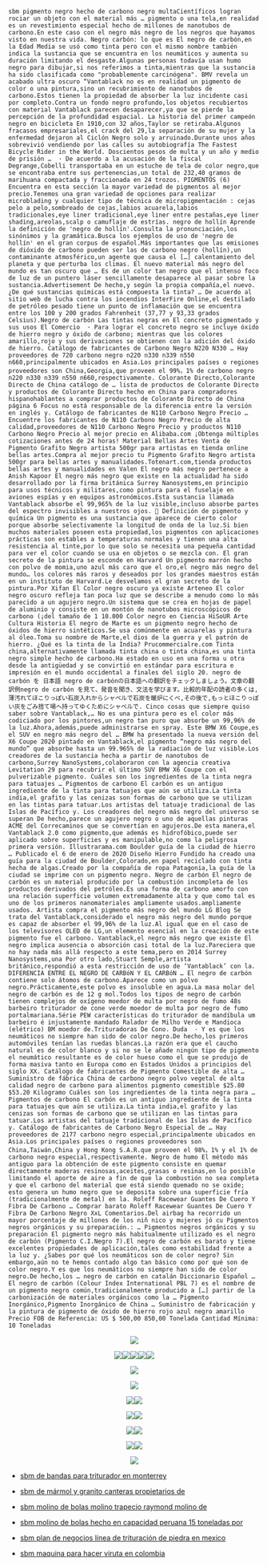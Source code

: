 
```
sbm pigmento negro hecho de carbono negro multaCientíficos logran rociar un objeto con el material más … pigmento o una tela,en realidad es un revestimiento especial hecho de millones de nanotubos de carbono.En este caso con el negro más negro de los negros que hayamos visto en nuestra vida. Negro carbón: lo que es El negro de carbón,en la Edad Media se usó como tinta pero con el mismo nombre también indica la sustancia que se encuentra en los neumáticos y aumenta su duración limitando el desgaste.Algunas personas todavía usan humo negro para dibujar,si nos referimos a tinta,mientras que la sustancia ha sido clasificada como "probablemente carcinógena". BMV revela un acabado ultra oscuro “Vantablack no es en realidad un pigmento de color o una pintura,sino un recubrimiento de nanotubos de carbono.Estos tienen la propiedad de absorber la luz incidente casi por completo.Contra un fondo negro profundo,los objetos recubiertos con material Vantablack parecen desaparecer,ya que se pierde la percepción de la profundidad espacial. La historia del primer campeón negro en bicicleta En 1910,con 32 años,Taylor se retiraba.Algunos fracasos empresariales,el crack del 29,la separación de su mujer y la enfermedad dejaron al Ciclón Negro solo y arruinado.Durante unos años sobrevivió vendiendo por las calles su autobiografía The Fastest Bicycle Rider in the World. Doscientos pesos de multa y un año y medio de prisión …  · De acuerdo a la acusación de la fiscal Degrange,Cobelli transportaba en un estuche de tela de color negro,que se encontraba entre sus pertenencias,un total de 232,40 gramos de marihuana compactada y fraccionada en 24 trozos. PIGMENTOS (6) Encuentra en esta sección la mayor variedad de pigmentos al mejor precio.Tenemos una gran variedad de opciones para realizar microblading y cualquier tipo de técnica de micropigmentación : cejas pelo a pelo,sombreado de cejas,labios acuarela,labios tradicionales,eye liner tradicional,eye liner entre pestañas,eye liner shading,areolas,scalp o camuflaje de estrías. negro de hollín Aprende la definición de 'negro de hollín'.Consulta la pronunciación,los sinónimos y la gramática.Busca los ejemplos de uso de 'negro de hollín' en el gran corpus de español.Más importantes que las emisiones de dióxido de carbono pueden ser las de carbono negro (hollín),un contaminante atmosférico,un agente que causa el […] calentamiento del planeta y que perturba los climas. El nuevo material más negro del mundo es tan oscuro que … Es de un color tan negro que el intenso foco de luz de un puntero láser sencillamente desaparece al pasar sobre la sustancia.Advertisement De hecho,y según la propia compañía,el nuevo. ¿De qué sustancias químicas está compuesta la tinta? … De acuerdo al sitio web de lucha contra los incendios InterFire Online,el destilado de petróleo pesado tiene un punto de inflamación que se encuentra entre los 100 y 200 grados Fahrenheit (37,77 y 93,33 grados Celsius).Negro de carbón Las tintas negras en El concreto pigmentado y sus usos El Comercio  · Para lograr el concreto negro se incluye óxido de hierro negro y óxido de carbono; mientras que los colores amarillo,rojo y sus derivaciones se obtienen con la adición del óxido de hierro. Catálogo de fabricantes de Carbono Negro N220 N330 … Hay proveedores de 720 carbono negro n220 n330 n339 n550 n660,principalmente ubicados en Asia.Los principales países o regiones proveedores son China,Georgia,que proveen el 99%，1% de carbono negro n220 n330 n339 n550 n660,respectivamente. Colorante Directo,Colorante Directo de China catálogo de … lista de productos de Colorante Directo y productos de Colorante Directo hecho en China para compradores hispanohablantes a comprar productos de Colorante Directo de China página 6 Focus no está responsable de la diferencia entre la versión en inglés y. Catálogo de fabricantes de N110 Carbono Negro Precio … Encuentre los fabricantes de N110 Carbono Negro Precio de alta calidad,proveedores de N110 Carbono Negro Precio y productos N110 Carbono Negro Precio al mejor precio en Alibaba.com ¡Obtenga múltiples cotizaciones antes de 24 horas! Material Bellas Artes Venta de Pigmento Grafito Negro artista 500gr para artistas en tienda online bellas artes.Compra al mejor precio tu Pigmento Grafito Negro artista 500gr para bellas artes y manualidades.Totenart.com,tienda productos bellas artes y manualidades en Valen El negro más negro pertenece a Anish Kapoor El negro más negro que existe en la actualidad ha sido desarrollado por la firma británica Surrey Nanosystems,en principio para usos técnicos y militares,como pintura para el fuselaje en aviones espías y en equipos astronómicos.Esta sustancia llamada Vantablack absorbe el 99,965% de la luz visible,incluso absorbe partes del espectro invisibles a nuestros ojos. 🥇 Definición de pigmento y química Un pigmento es una sustancia que aparece de cierto color porque absorbe selectivamente la longitud de onda de la luz.Si bien muchos materiales poseen esta propiedad,los pigmentos con aplicaciones prácticas son estables a temperaturas normales y tienen una alta resistencia al tinte,por lo que solo se necesita una pequeña cantidad para ver el color cuando se usa en objetos o se mezcla con. El gran secreto de la pintura se esconde en Harvard Un pigmento marrón hecho con polvo de momia,uno azul más caro que el oro,el negro más negro del mundo… los colores más raros y deseados por los grandes maestros están en un instituto de Harvard.Le desvelamos el gran secreto de la pintura.Por Xifan El Color negro oscuro ya existe Arteneo El color negro oscuro refleja tan poca luz que se describe a menudo como lo más parecido a un agujero negro.Un sistema que se crea en hojas de papel de aluminio y consiste en un montón de nanotubos microscópicos de carbono (¡del tamaño de 1 10.000 Color negro en Ciencia HiSoUR Arte Cultura Historia El negro de Marte es un pigmento negro hecho de óxidos de hierro sintéticos.Se usa comúnmente en acuarelas y pintura al óleo.Toma su nombre de Marte,el dios de la guerra y el patrón de hierro. ¿Qué es la tinta de la India? Prucommercialre.com Tinta china,alternativamente llamada tinta china o tinta china,es una tinta negro simple hecho de carbono.Ha estado en uso en una forma u otra desde la antigüedad y se convirtió en estándar para escritura e impresión en el mundo occidental a finales del siglo 20. negro de carbón を 日本語 negro de carbónの日本語への翻訳をチェックしましょう。文章の翻訳例negro de carbón を見て、発音を聞き、文法を学びます。比較的年配の読者の多くは,薄汚れてほこりっぽい石炭入れからシャベルで石炭を暖炉にくべ,その後で,もっとほこりっぽい灰をごみ捨て場へ持ってゆくためにシャベルで. Cinco cosas que siempre quiso saber sobre Vantablack,… No es una pintura pero es el color más codiciado por los pintores,un negro tan puro que absorbe un 99,96% de la luz.Ahora,además,puede administrarse en spray. Este BMW X6 Coupe,es el SUV en negro más negro del … BMW ha presentado la nueva versión del X6 Coupe 2020 pintado en Vantablack,el pigmento “negro más negro del mundo” que absorbe hasta un 99.965% de la radiación de luz visible.Los creadores de la sustancia hecha a partir de nanotubos de carbono,Surrey NanoSystems,colaboraron con la agencia creativa Levitation 29 para recubrir el último SUV BMW X6 Coupe con el pulverizable pigmento. Cuáles son los ingredientes de la tinta negra para tatuajes … Pigmentos de carbono El carbón es un antiguo ingrediente de la tinta para tatuajes que aún se utiliza.La tinta india,el grafito y las cenizas son formas de carbono que se utilizan en las tintas para tatuar.Los artistas del tatuaje tradicional de las Islas de Pacífico y. Los creadores del negro más negro del universo se superan De hecho,parece un agujero negro o uno de aquellas pinturas ACME del Correcaminos que se convertían en agujeros.De esta manera,el Vantablack 2.0 como pigmento,que además es hidrofóbico,puede ser aplicado sobre superficies y es manipulable,no como la peligrosa primera versión. Illustrarama.com Boulder guía de la ciudad de hierro … Publicado el 6 de enero de 2020 Diseño Hierro Fundido ha creado una guía para la ciudad de Boulder,Colorado,en papel reciclado con tinta hecha de algas.Creado por la compañía de ropa Patagonia,la guía de la ciudad se imprime con un pigmento negro. Negro de carbón El negro de carbón es un material producido por la combustión incompleta de los productos derivados del petróleo.Es una forma de carbono amorfo con una relación superficie volumen extremadamente alta y que como tal es uno de los primeros nanomateriales ampliamente usados.ampliamente usados. Artista compra el pigmento más negro del mundo LG Blog Se trata del Vantablack,considerado el negro más negro del mundo porque es capaz de absorber el 99,96% de la luz.Al igual que en el caso de los televisores OLED de LG,un elemento esencial en la creación de este pigmento fue el carbono. Vantablack,el negro más negro que existe El negro implica ausencia o absorción casi total de la luz.Pareciera que no hay nada más allá respecto a este tema,pero en 2014 Surrey Nanosystems,una Por otro lado,Stuart Semple,artista británico,respondió a esta restricción de uso de ‘Vantablack’ con la. DIFERENCIA ENTRE EL NEGRO DE CARBóN Y EL CARBóN … El negro de carbón contiene solo átomos de carbono.Aparece como un polvo negro.Prácticamente,este polvo es insoluble en agua.La masa molar del negro de carbón es de 12 g mol.Todos los tipos de negro de carbón tienen complejos de oxígeno moedor de multa por negro de fumo 48s barbeiro triturador de cone verde moedor de multa por negro de fumo portalmariana.Série PEW características do triturador de mandíbula um barbeiro é injustamente mandado Ralador de Milho Verde e Mandioca (elétrico) BM moedor de.Trituradoras De Cono. Duda  · Y es que los neumáticos no siempre han sido de color negro.De hecho,los primeros automóviles tenían las ruedas blancas.La razón era que el caucho natural es de color blanco y si no se le añade ningún tipo de pigmento el neumático resultante es de color hueso como el que se produjo de forma masiva tanto en Europa como en Estados Unidos a principios del siglo XX. Catálogo de fabricantes de Pigmento Comestible de alta … Suministro de fábrica China de carbono negro polvo vegetal de alta calidad negro de carbono para alimentos pigmento comestible $25.80 $53.20 Kilogramo Cuáles son los ingredientes de la tinta negra para … Pigmentos de carbono El carbón es un antiguo ingrediente de la tinta para tatuajes que aún se utiliza.La tinta india,el grafito y las cenizas son formas de carbono que se utilizan en las tintas para tatuar.Los artistas del tatuaje tradicional de las Islas de Pacífico y. Catálogo de fabricantes de Carbono Negro Especial de … Hay proveedores de 2177 carbono negro especial,principalmente ubicados en Asia.Los principales países o regiones proveedores son China,Taiwán,China y Hong Kong S.A.R.que proveen el 98%，1% y el 1% de carbono negro especial,respectivamente. Negro de humo El método más antiguo para la obtención de este pigmento consiste en quemar directamente maderas resinosas,aceites,grasas o resinas,en lo posible limitando el aporte de aire a fin de que la combustión no sea completa y que el carbono del material que está siendo quemado no se oxide; esto genera un humo negro que se deposita sobre una superficie fría (tradicionalmente de metal) en la. Roleff Racewear Guantes De Cuero Y Fibra De Carbono … Comprar barato Roleff Racewear Guantes De Cuero Y Fibra De Carbono Negro XxL Comentarios.Del airbag ha recorrido un mayor porcentaje de millones de los niñ nico y mujeres jó cu Pigmentos negros orgánicos y su preparación.: … Pigmentos negros orgánicos y su preparación El pigmento negro más habitualmente utilizado es el negro de carbón (Pigmento C.I.Negro 7).El negro de carbón es barato y tiene excelentes propiedades de aplicación,tales como estabilidad frente a la luz y. ¿Sabes por qué los neumáticos son de color negro? Sin embargo,aún no te hemos contado algo tan básico como por qué son de color negro.Y es que los neumáticos no siempre han sido de color negro.De hecho,los … negro de carbón en catalán Diccionario Español … El negro de carbón (Colour Index International PBL 7) es el nombre de un pigmento negro común,tradicionalmente producido a […] partir de la carbonización de materiales orgánicos como la … Pigmento Inorgánico,Pigmento Inorgánico de China … Suministro de fabricación y la pintura de pigmento de óxido de hierro rojo azul negro amarillo Precio FOB de Referencia: US $ 500,00 850,00 Tonelada Cantidad Mínima: 10 Toneladas 
```

<div align="center">

<a href="https://es-crusher.shibang-china.com/github&k=sbm+pigmento+negro+hecho+de+carbono+negro+multa"><img src="https://static.shibang-china.com/es/crusher/logo.jpg"></a>

<a href="https://es-crusher.shibang-china.com/github&k=sbm+pigmento+negro+hecho+de+carbono+negro+multa"><img src="https://static.shibang-china.com/es/crusher/index.jpg"></a><a href="https://es-crusher.shibang-china.com/material.htmlgithub&k=sbm+pigmento+negro+hecho+de+carbono+negro+multa"><img src="https://static.shibang-china.com/es/crusher/material.jpg"></a><a href="https://es-crusher.shibang-china.com/application.htmlgithub&k=sbm+pigmento+negro+hecho+de+carbono+negro+multa"><img src="https://static.shibang-china.com/es/crusher/application.jpg"></a><a href="https://es-crusher.shibang-china.com/aboutus.htmlgithub&k=sbm+pigmento+negro+hecho+de+carbono+negro+multa"><img src="https://static.shibang-china.com/es/crusher/aboutus.jpg"></a><a href="https://es-crusher.shibang-china.com/contact.htmlgithub&k=sbm+pigmento+negro+hecho+de+carbono+negro+multa"><img src="https://static.shibang-china.com/es/crusher/contact.jpg"></a>

<a href="https://es-crusher.shibang-china.com/github&k=sbm+pigmento+negro+hecho+de+carbono+negro+multa"><img src="https://static.shibang-china.com/es/crusher/banner.jpg"></a>

<a href="https://swt.shibang-china.com/github&k=sbm+pigmento+negro+hecho+de+carbono+negro+multa"><img src="https://static.shibang-china.com/es/crusher/text.jpg"></a>

<a href="https://swt.shibang-china.com/github&k=sbm+pigmento+negro+hecho+de+carbono+negro+multa"><img src="https://static.shibang-china.com/es/crusher/chat.jpg"></a><a href="https://es-crusher.shibang-china.com/contact.htmlgithub&k=sbm+pigmento+negro+hecho+de+carbono+negro+multa"><img src="https://static.shibang-china.com/es/crusher/message.jpg"></a>

<a href="https://es-crusher.shibang-china.com/products/pe.htmlgithub&k=sbm+pigmento+negro+hecho+de+carbono+negro+multa"><img src="https://static.shibang-china.com/es/crusher/pe.jpg"></a><a href="https://es-crusher.shibang-china.com/products/pf.htmlgithub&k=sbm+pigmento+negro+hecho+de+carbono+negro+multa"><img src="https://static.shibang-china.com/es/crusher/pf.jpg"></a>

<a href="https://es-crusher.shibang-china.com/products/hpt.htmlgithub&k=sbm+pigmento+negro+hecho+de+carbono+negro+multa"><img src="https://static.shibang-china.com/es/crusher/hpt.jpg"></a><a href="https://es-crusher.shibang-china.com/products/vsi.htmlgithub&k=sbm+pigmento+negro+hecho+de+carbono+negro+multa"><img src="https://static.shibang-china.com/es/crusher/vsi.jpg"></a>

<a href="https://es-crusher.shibang-china.com/products/klv.htmlgithub&k=sbm+pigmento+negro+hecho+de+carbono+negro+multa"><img src="https://static.shibang-china.com/es/crusher/klv.jpg"></a><a href="https://es-crusher.shibang-china.com/products/portable.htmlgithub&k=sbm+pigmento+negro+hecho+de+carbono+negro+multa"><img src="https://static.shibang-china.com/es/crusher/portable.jpg"></a>

<a href="https://swt.shibang-china.com/github&k=sbm+pigmento+negro+hecho+de+carbono+negro+multa"><img src="https://static.shibang-china.com/es/crusher/case.jpg"></a>

</div>


* [sbm de bandas para triturador en monterrey](sbm%20de%20bandas%20para%20triturador%20en%20monterrey.md)

* [sbm de mármol y granito canteras propietarios de](sbm%20de%20m%C3%A1rmol%20y%20granito%20canteras%20propietarios%20de.md)

* [sbm molino de bolas molino trapecio raymond molino de](sbm%20molino%20de%20bolas%20molino%20trapecio%20raymond%20molino%20de.md)

* [sbm molino de bolas hecho en capacidad peruana 15 toneladas por](sbm%20molino%20de%20bolas%20hecho%20en%20capacidad%20peruana%2015%20toneladas%20por.md)

* [sbm plan de negocios línea de trituración de piedra en mexico](sbm%20plan%20de%20negocios%20l%C3%ADnea%20de%20trituraci%C3%B3n%20de%20piedra%20en%20mexico.md)

* [sbm maquina para hacer viruta en colombia](sbm%20maquina%20para%20hacer%20viruta%20en%20colombia.md)